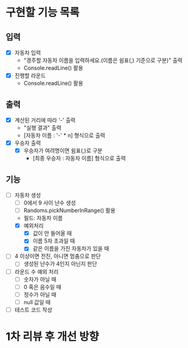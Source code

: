 # 구현할 기능 목록 

## 입력
- [x] 자동차 입력
  - "경주할 자동차 이름을 입력하세요.(이름은 쉼표(,) 기준으로 구분)" 출력
  - Console.readLine() 활용
- [x] 진행할 라운드
  - Console.readLine() 활용

## 출력
- [x] 계산된 거리에 따라 '-' 출력
  - "실행 결과" 출력
  - [자동차 이름 : '-' * n] 형식으로 출력  
- [x] 우승자 출력
  - [x] 우승자가 여려명이면 쉼표(,)로 구분
    - [최종 우승자 : 자동차 이름] 형식으로 출력 

## 기능
- [ ] 자동차 생성
  - [ ] 0에서 9 사이 난수 생성
  - [ ] Randoms.pickNumberInRange() 활용
  - 필드: 자동차 이름
  - [x] 예외처리
    - [x] 값이 안 들어올 때
    - [x] 이름 5자 초과일 때
    - [x] 같은 이름을 가진 자동차가 있을 때
- [ ] 4 이상이면 전진, 아니면 멈춤으로 판단
  - [ ] 생성된 난수가 4인지 아닌지 판단
- [ ] 라운드 수 예외 처리
  - [ ] 숫자가 아닐 때
  - [ ] 0 혹은 음수일 때
  - [ ] 정수가 아닐 때
  - [ ] null 값일 때
- [ ] 테스트 코드 작성

# 1차 리뷰 후 개선 방향
